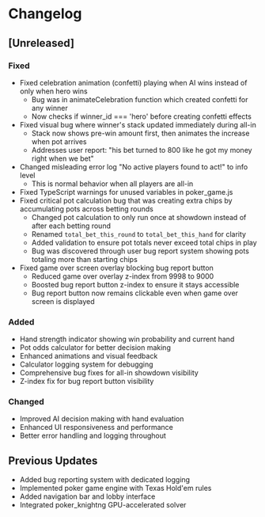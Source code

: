 # Changelog

## [Unreleased]

### Fixed
- Fixed celebration animation (confetti) playing when AI wins instead of only when hero wins
  - Bug was in animateCelebration function which created confetti for any winner
  - Now checks if winner_id === 'hero' before creating confetti effects
- Fixed visual bug where winner's stack updated immediately during all-in
  - Stack now shows pre-win amount first, then animates the increase when pot arrives
  - Addresses user report: "his bet turned to 800 like he got my money right when we bet"
- Changed misleading error log "No active players found to act!" to info level
  - This is normal behavior when all players are all-in
- Fixed TypeScript warnings for unused variables in poker_game.js
- Fixed critical pot calculation bug that was creating extra chips by accumulating pots across betting rounds
  - Changed pot calculation to only run once at showdown instead of after each betting round
  - Renamed `total_bet_this_round` to `total_bet_this_hand` for clarity
  - Added validation to ensure pot totals never exceed total chips in play
  - Bug was discovered through user bug report system showing pots totaling more than starting chips
- Fixed game over screen overlay blocking bug report button
  - Reduced game over overlay z-index from 9998 to 9000
  - Boosted bug report button z-index to ensure it stays accessible
  - Bug report button now remains clickable even when game over screen is displayed

### Added
- Hand strength indicator showing win probability and current hand
- Pot odds calculator for better decision making
- Enhanced animations and visual feedback
- Calculator logging system for debugging
- Comprehensive bug fixes for all-in showdown visibility
- Z-index fix for bug report button visibility

### Changed
- Improved AI decision making with hand evaluation
- Enhanced UI responsiveness and performance
- Better error handling and logging throughout

## Previous Updates
- Added bug reporting system with dedicated logging
- Implemented poker game engine with Texas Hold'em rules
- Added navigation bar and lobby interface
- Integrated poker_knightng GPU-accelerated solver